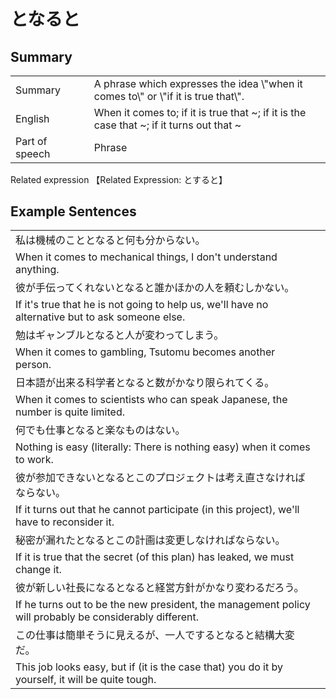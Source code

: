 # となると

## Summary

<table><tr>   <td>Summary<td>   <td>A phrase which expresses the idea \"when it comes to\" or \"if it is true that\".</td><tr><tr>   <td>English<td>   <td>When it comes to; if it is true that ~; if it is the case that ~; if it turns out that ~</td><tr><tr>   <td>Part of speech<td>   <td>Phrase</td><tr></table><tr>   <td>Related expression<td>   <td>【Related Expression: とすると】</td><tr></table></table>

## Example Sentences

<table><tr><td>私は機械のこととなると何も分からない。<td><tr><tr><td>When it comes to mechanical things, I don't understand anything.<td><tr><tr><td>彼が手伝ってくれないとなると誰かほかの人を頼むしかない。<td><tr><tr><td>If it's true that he is not going to help us, we'll have no alternative but to ask someone else.<td><tr><tr><td>勉はギャンブルとなると人が変わってしまう。<td><tr><tr><td>When it comes to gambling, Tsutomu becomes another person.<td><tr><tr><td>日本語が出来る科学者となると数がかなり限られてくる。<td><tr><tr><td>When it comes to scientists who can speak Japanese, the number is quite limited.<td><tr><tr><td>何でも仕事となると楽なものはない。<td><tr><tr><td>Nothing is easy (literally: There is nothing easy) when it comes to work.<td><tr><tr><td>彼が参加できないとなるとこのプロジェクトは考え直さなければならない。<td><tr><tr><td>If it turns out that he cannot participate (in this project), we'll have to reconsider it.<td><tr><tr><td>秘密が漏れたとなるとこの計画は変更しなければならない。<td><tr><tr><td>If it is true that the secret (of this plan) has leaked, we must change it.<td><tr><tr><td>彼が新しい社長になるとなると経営方針がかなり変わるだろう。<td><tr><tr><td>If he turns out to be the new president, the management policy will probably be considerably different.<td><tr><tr><td>この仕事は簡単そうに見えるが、一人でするとなると結構大変だ。<td><tr><tr><td>This job looks easy, but if (it is the case that) you do it by yourself, it will be quite tough.<td><tr></table>

